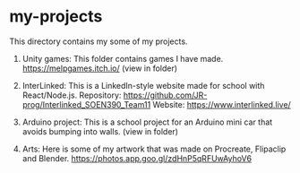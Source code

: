 # my-projects

This directory contains my some of my projects.

1) Unity games: This folder contains games I have made. https://melpgames.itch.io/ (view in folder)

2) InterLinked: This is a LinkedIn-style website made for school with React/Node.js. 
      Repository:  https://github.com/JR-prog/Interlinked_SOEN390_Team11 
      Website: https://www.interlinked.live/ 

3) Arduino project: This is a school project for an Arduino mini car that avoids bumping into walls. (view in folder)

4) Arts: Here is some of my artwork that was made on Procreate, Flipaclip and Blender. https://photos.app.goo.gl/zdHnP5qRFUwAyhoV6  
